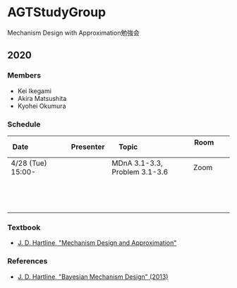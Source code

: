# AGTStudyGroup
Mechanism Design with Approximation勉強会

## 2020

### Members
* Kei Ikegami
* Akira Matsushita
* Kyohei Okumura

### Schedule

| Date                    | Presenter | Topic                       | Room              |
| ----------------------- | --------- | --------------------------- | ----------------- |
| 4/28 (Tue) 15:00-       |           | MDnA 3.1-3.3, Problem 3.1-3.6 |      Zoom         |
|                         |           |                             |                   |
|                         |           |                             |                   |
|                         |           |                             |                   |



### Textbook
* [J. D. Hartline, "Mechanism Design and Approximation"](http://jasonhartline.com/MDnA/)
  
### References
* [J. D.  Hartline, "Bayesian Mechanism Design" (2013)](https://www.nowpublishers.com/article/Details/TCS-045)
